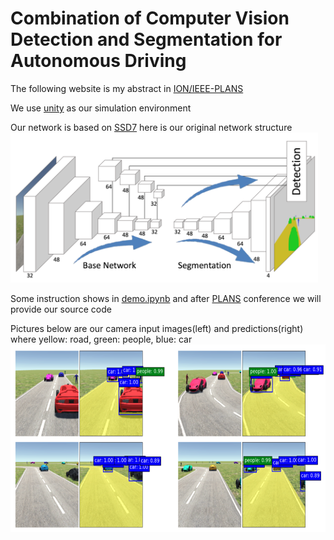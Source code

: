 # Combination of Computer Vision Detection and Segmentation for Autonomous Driving

The following website is my abstract in [ION/IEEE-PLANS](https://www.ion.org/plans/abstracts.cfm?paperID=5895)

We use [unity](https://unity3d.com/) as our simulation environment

Our network is based on [SSD7](https://github.com/pierluigiferrari/ssd_keras)
here is our original network structure
<img src="https://github.com/luckyuho/combination-of-detection-and-segmentation/blob/master/structure.png" height="240">

Some instruction shows in [demo.ipynb](https://github.com/luckyuho/combination-of-detection-and-segmentation/blob/master/demo.ipynb)
and after [PLANS](https://www.ion.org/plans/program.cfm) conference we will provide our source code

Pictures below are our camera input images(left) and predictions(right)
where yellow: road, green: people, blue: car
<img src="https://github.com/luckyuho/combination-of-detection-and-segmentation/blob/master/predictions.png" height="300">
